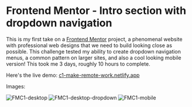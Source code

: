 # Frontend Mentor - Intro section with dropdown navigation

This is my first take on a [Frontend Mentor](https://www.frontendmentor.io/challenges/intro-section-with-dropdown-navigation-ryaPetHE5) project, a phenomenal website with professional web designs that we need to build looking close as possible. This challenge tested my ability to create dropdown navigation menus, a common pattern on larger sites, and also a cool looking mobile version! This took me 3 days, roughly 10 hours to complete.  

Here's the live demo: [c1-make-remote-work.netlify.app](http://c1-make-remote-work.netlify.app)

Images:

![FMC1-desktop](https://user-images.githubusercontent.com/44845754/166129433-6061aa1b-863a-4124-af40-7387b548c34b.png)
![FMC1-desktop-dropdown](https://user-images.githubusercontent.com/44845754/166129434-c00d62f6-5970-4105-b342-acd8767f7c31.png)
![FMC1-mobile](https://user-images.githubusercontent.com/44845754/166129435-e04d83d4-9176-412a-aaa4-5c83388d5eb4.png)
